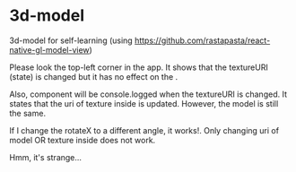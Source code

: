 # 3d-model
3d-model for self-learning (using https://github.com/rastapasta/react-native-gl-model-view)

Please look the top-left corner in the app. It shows that the textureURI (state) is changed but it has no effect on the <ModelView/>.

Also, <ModelView/> component will be console.logged when the textureURI is changed. It states that the uri of texture inside <ModelView/> is updated. However, the model is still the same.

If I change the rotateX to a different angle, it works!. Only changing uri of model OR texture inside <ModelView/> does not work.

Hmm, it's strange...
